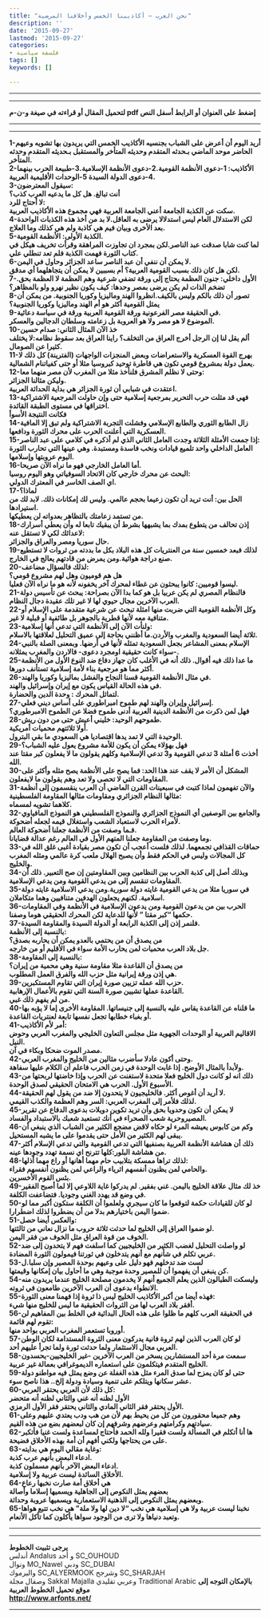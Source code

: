 ```yaml
---
title: "نحن العرب – أكاذيبنا الخمس وأخلاقنا المرضية"
description: ''
date: '2015-09-27'
lastmod: '2015-09-27'
categories:
- فلسفة سياسية
tags: []
keywords: []

---
```

---

---

**لتحميل المقال أو قراءته في صيغة و-ن-م pdf إضغط على العنوان أو الرابط أسفل النص**

---



---

**1-أريد اليوم أن أعرض على الشباب بجنسيه الأكاذيب الخمس التي يريدون بها تشويه وعيهم الحاضر موحد الماضي بـحدثه المتقدم وحديثه المتأخر والمستقبل بـحديثه المتقدم وحدثه المتأخر.  
2-الأكاذيب: 1-دعوى الأنظمة القومية.2-دعوى الأنظمة الإسلامية.3-طبيعة الحرب بينهما 4-دعوى الدولة السيدة 5-الوحدات الأقليمية العربية.  
3-سيقول المعترضون:  
أنت تبالغ. هل كل ما يدعيه العرب كذب؟  
لا أحتاج للرد:  
سكت عن الكذبة الجامعة أعني الجامعة العربية فهي مجموع هذه الأكاذيب العربية.  
4-لكن الاستدلال العام ليس استدلالا يرضى به العاقل.لا بد من أخذ هذه الكذبات الواحدة بعد الأخرى وبيان فيم هي كاذبة ولم هي كذلك وما العلاج.  
5-الكذبة الأولى: الأنظمة القومية.  
لما كنت شابا صدقت عبد الناصر.لكن بمجرد ان تجاوزت المراهقة وقرأت تخريف هيكل في كتاب الثورة فهمت الكذبة فلم تعد تنطلي علي.  
6-لا يمكن أن ننفي أن عبد الناصر ساعد الجزائر وحاول في اليمن.  
لكن هل كان ذلك بسبب القومية العربية؟ أم بسببين لا يمكن أن يتجاهلهما أي مدقق.  
7-الأول داخلي: جنون العظمة يحتاج إلى ورقة تضفي شرعية وهم العظمة لا العظمة بحق. تضخم الذات لم يكن يرضى بمصر وحدها: كيف يكون نظير نهرو ولو بالمظاهر؟  
8-تصور أن ذلك بالكم وليس بالكيف.انظروا الهند وماليزيا وكوريا الجنوبية. من يمكن أن يمثل القومية أكثر هو أم الهند وماليزيا وكوريا الجنوبية؟  
9-في الحقيقة مصر الفرعونية ورقة القومية العربية ورقة في سياسة دعائية.  
الموضوع لا هو مصر ولا هو العروبة بل زعامته وسلطان الدجالين والعسكر.  
10-خذ الآن المثال الثاني: صدام حسين  
ألم يقل لنا إن الرجل أخرج العراق من التخلف؟ راينا العراق بعد سقوط نظامه:لا يختلف كثيرا عن الصومال.  
11-بهرج القوة العسكرية والاستعراضات وبعض المنجزات الواجهات (الفترينة) كل ذلك لا يعمل دولة بمشروع قومي تكون هي قاطرة توحيد كبروسيا مثلا أو حتى كفياتنام الشمالية.  
12-وحتى لا نظلم المشرق فلنأخذ مثلا من المغرب لأن مصر منهما معا:  
وليكن مثالنا الجزائر.  
اعتقدت في شبابي أن ثورة الجزائر هي بداية الحداثة العربية.  
13-فهي قد مثلت حرب التحرير بمرجعية إسلامية حتى وإن حاولت المرجعية الاشتراكية اختراقها في مستوى الطبقة القائدة.  
فكانت النتيجة الأسوأ  
14-زال الطابع الثوري والطابع الإسلامي وفشلت التجربة الاشتراكية ولم تبق إلا المافية العسكرية التي أعلنت الحرب على محرك الثورة ودافعها.  
15-إذا جمعت الأمثلة الثلاثة وجدت العامل الثاني الذي لم أذكره في كلامي على عبد الناصر:  
العامل الداخلي واحد تلميع قيادات ونخب فاسدة ومستبدة. وهي عينها التي تحارب الثورة اليوم عروبتها وإسلامها.  
16-أما العامل الخارجي فهو ما نراه الآن صريحا.  
البحث عن محرك خارجي كان الاتحاد السوفياتي وهو اليوم روسيا:  
اي الصف الخاسر في المعترك الدولي.  
17-لماذا؟  
الحل بين: أنت تريد أن تكون زعيما بحجم عالمي. وليس لك إمكانات ذلك. لابد لك من استيرادها.  
من تستمد زعامتك بالتظاهر بعدواته لن يعطيكها.  
18-إذن تحالف من يتطوع بمدك بما يشبهها بشرط أن يبقيك تابعا له وأن يعطي أسرارك لاعدائك لكي لا تستقل عنه:  
حال سوريا ومصر والعراق والجزائر.  
19-لذلك فبعد خمسين سنة من العنتريات كل هذه البلاد بكل ما بددته من ثروات لا تستطيع صنع دراجة هوائية.ومن يمرض من قادتهم يعالج في الخارج.  
20-لذلك فالسؤال مضاعف:  
هل هم قوميون وهل لهم مشروع قومي؟  
ليسوا قوميين: كانوا يبحثون عن غطاء لمحرك آخر يخفونه لأنه هو ما نراه الآن فعليا.  
21-فالنظام المصري لم يكن عربيا بل هو كما بدا الآن بصراحة: يبحث عن تأسيس دولة العرب الآخرين مجال حيوي لها لا غير تلك عقيدة دجال النظام.  
22-وكل الأنظمة القومية التي ضربت منها امثلة تبحث عن شرعية متقدمة على الإسلام أو متنافية معه لأنها قطرية بالجوهر بل طائفية أو قبلية لا غير.  
23-ولنأت الآن إلى الأنظمة التي تدعي أنها إسلامية:  
ثلاثة أيضا السعودية والمغرب والأردن.ما أظنني بحاجة إلى عميق التحليل لعلاقتها بالاسلام.  
24-الإسلام بمعنى المشاعر بجعل السعودية تمثله لأنها في أرضها. وبمعنى الصلة بالنبي -سواء كانت حقيقية اومجرد دعوى- فالاردن والمغرب يمثلانه.  
25-ما عدا ذلك فيه أقوال. ذلك أنه في الأغلب كان جهاز دفاع ضد النوع الأول من الأنظمة أكثر مما هو مرجعية بناء لأمة إسلامية تستأنف دورها.  
26-في مثال الأنظمة القومية قسنا النجاح والفشل بماليزيا وكوريا والهند.  
في هذه الحالة القياس يكون مع إيران وإسرائيل والهند.  
لتماثل المحرك : وحدة الدين والحضارة.  
27-إسرائيل وإيران والهند لهم طموح امبراطوري على أساس ديني فعلي.  
فهل لمن ذكرت من الأنظمة الدينية العربية أدنى طموح فضلا عن الطموح الامبرطوري؟  
28-طموحهم الوحيد: خليني أعيش حتى من دون ريش.  
أولا ثلاثتهم محميات أمريكية.  
الوحيدة التي لا تمد يدها اقتصاديا هي السعودي ما بقي البترول.  
29-فهل بهؤلاء يمكن أن يكون للأمة مشروع يعول عليه الشباب؟  
أخذت 6 أمثلة 3 تدعي القومية و3 تدعي الإسلامية وكلهم يقولون ما لا يفعلون كبر مقتا عند الله.  
30-المشكل أن الأمر لا يقف عند هذا الحد: فما يصح على الأنظمة يصح مثله وأكثر على المقاومات التي لا تحصى ولا تعد وهم يقولون ما لايفعلون.  
31-والآن تفهمون لماذا كتبت في سبعينات القرن الماضي أن العرب ينقسمون إلى أنظمة مثالها النظام الجزائري ومقاومات مثالها المقاومة الفلسطينية:  
كلاهما تشويه لمسماه.  
32-والجامع بين الوصفين أي النموذج الجزائري والنموذج الفلسطيني هو النموذج المافياوي لأمراء الحرب لاستعباد الشعب واستغلال قيمه لجعله أضحوكة.  
فـما وصفت من الأنظمة جعلنا أضحوكة العالم.  
وما وصفت من المقاومة جعلنا المتهم الأول في العالم رغم عدالة قضايانا.  
33-حماقات القذافي تجمعهما. لذلك فلست أعجب أن تكون مصر بقيادة أغبى غلق الله في كل المجالات وليس في الحكم فقط وأن يصبح الهلال ملعب كرة عالمي ومثله المغرب والخليج.  
34-وبذلك أصل إلى كذبة الحرب بين النظامين وبين المقاومتين إن صح التعبير. ذلك أن المقاومات تنقسم إلى من يدعي القومية ومن يدعي الإسلامية.  
35-في سوريا مثلا من يدعي القومية غايته دولة سورية.ومن يدعي الاسلامية غايته دولة اسلامية. لكنهم يجعلون الهدفين متنافيين وهما متكاملان.  
36-الحرب بين من يدعون القومية ومن يدعون الإسلامية في الأنظمة وفي المقاومات حكمها “كبر مقتا ” لأنها للدعاية لكن المحرك الحقيقي هوما وصفنا.  
37-فلنمر إذن إلى الكذبة الرابعة أو الدولة السيدة والمقاومة السيدة.  
بالنسبة إلى الأنظمة:  
من يصدق أن من يحتمي بالعدو يمكن أن يحاربه بصدق؟  
جل بلاد العرب محميات لمن يحارب الأمة سواء في الأقليم أو من خارجه.  
38-بالنسبة إلى المقاومة:  
من يصدق أن القاعدة مثلا مقاومة سنية وهي محمية من إيران؟  
هي إذن ورقة إيرانية مثل حزب الله والفرق العمل المطلوب.  
39-حزب الله عمله تزيين صورة إيران التي تقاوم المستكبرين.  
القاعدة عملها تشيين صورة السنة التي تقوم بالأعمال الإرهابية.  
من لم يفهم ذلك غبي.  
40-ما قلناه عن القاعدة يقاس عليه بالنسبة إلى جنيساتها. المقاومة الأخرى إما لا يؤبه بها أو بغباء خطابها تجعل نفسها تابعة لعنتريات القاعدة.  
41-أمر لأم الأكاذيب:  
الاقاليم العربية أو الوحدات الجهوية مثل مجلس التعاون الخليجي والمغرب العربي وحوض النيل.  
مصدر الموت ضحكا وبكاء في آن.  
42-وحتى أكون عادلا سأضرب مثالين من الخليج والمغرب العربي.  
ولأبدأ بالمثال الأوضح. إذا غابت الوحدة في زمن الحرب فاعلم أن الكلام عليها سفاهة.  
43-ذلك انه لو كانت دول الخليج فعلا متحدة لاستغنت عن الحرب وإذا خاضتها لربحتها من الأسبوع الأول. الحرب هي الامتحان الحقيقي لصدق الوحدة.  
44-لا أريد أن أغوص أكثر. فالخليجيون لا يتحدون إلا ضد من يقول لهم الحقيقة.  
لذلك فلأمر إلى المغرب العربي: السر وهم العظمة والكذب القيمي.  
45-لا يمكن أن تكون وحدويا بحق وأن تريد تكوين دويلات بدعوى الدفاع عن تقرير المصيروحرية شعب الصحراء في أنك تستعبد شعبك بالاستبداد والفساد.  
46-وكم من كابوس يعيشه المرء لو حكاه لاقض مضجع الكثير من الشباب الذي ينبغي أن يبقى لهم الكثير من الأمل حتى يقدموا على ما يشبه المستحيل.  
47-ذلك أن هشاشة الأنظمة العربية بصنفيها التي تدعي القومية والتي تدعي الإسلام أكثر من هشاشة البلور:كلها تترنح اي نسمة تهدد وجودها عينه.  
48-لذلك تراها ممسكة بتلابيب حام مهما أهانها أو راع مهما أذلها:  
والحامي لمن يظنون أنفسهم اثرياء والراعي لمن يظنون أنفسهم فقراء.  
بئس القوم الأخسرين.  
49-خذ لك مثال علاقة الخليج باليمن. غني بفقير. لم يدركوا غاية اللاوعي إلا لما أصبح الفقير في وضع قد يهدد الغني وجوديا. فتضاعفت الكلفة.  
50-لو كان للقيادات حكمة لتوقعوا ما كان سيجري ولعلموا أن الكلفة ستكون أكبر مما لو ضموا اليمن باختيارهم بدلا من أن يضطروا لذلك اضطرارا.  
51-والعكس أيضا حصل:  
لو ضموا العراق إلى الخليج لما حدثت ثلاثة حروب ما نزال نعاني من ثالثتها.  
الخوف من قوة العراق مثل الخوف من فقر اليمن.  
52-لو واصلت التحليل لغضب الكثير من الخليجيين كما اسلفت فهم لا يتحدون إلى ضد عربي تكلم في شأنهم مع أنهم يتدخلون في ثورتنا فيمولون الثورة المضادة.  
53-لست ضد تدخلهم فهو دليل على وعيهم بوحدة المصير وإن سلبا.ل  
كن ينبغي أن يفهموا أن للمصير وحدة موجبة وهي ما أحاول بيان إمكانها وقيمتها.  
54-وليسكت الطبالون الذين يعلم الجميع أنهم لا يخدمون مصلحة الخليج عندما يريدون منه الانطواء بدعوى أن العرب الآخرين طامعون في ثروته.  
55-فهذه أيضا من أكبر الأكاذيب الخليج ليس ذا ثروة إذا فهمنا معنى الثورة:  
أفقر بلاد العرب لها من الثروات الحقيقية ما ليس للخليج منها شيء.  
56-في الحقيقة العرب كلهم ما ظلوا على هذه الحال البدائية في الخلط بين المفاهيم لن تقوم لهم قائمة:  
أوروبا تستعمر المغرب العربي بواحد منها.  
57-لو كان العرب الذين لهم ثروة فانية يدركون معنى الثروة المستدامة لكان الوطن العربي مجال الاستثمار ولما حدثت ثورة ولما تجرأ عليهم أحد.  
58-سمعت مرة أحد المستشارين يسخر من العرب الآخرين -غير الخليجيين-يحسدون الخليج المتقدم فيتكلمون على استعماره الديموغرافي بعمالة غير عربية.  
59-حتى لو كان يمزح لما صدق المرء مثل هذه الغفلة عن وضع يمثل فيه مواطنو دولة عشر سكانها ويتلكم على تنمية وسيادة ودولة إلخ.. هذا ناصح سوء.  
60-كل ذلك لأن العربي يحتقر العربي:  
الأول لظنه أنه غني والثاني لظنه أنه متحضر  
الأول يحتقر فقر الثاني المادي والثاني يحتقر فقر الأول الرمزي.  
61-وهم جميعا محقورون من كل من يحيط بهم لأن من هب ودب يعتدي عليهم وعلى سيادتهم وكرامتهم وعرضهم وشرفهم إن كان لبعضهم بضع من هذه القيم.  
62-ها أنا أتكلم في المسألة ولست فقيرا ولله الحمد فأحتاج لمساعدة ولست غنيا فأتكبر على من يحتاجها ولكني أفهم أن أمة بهذه الأخلاق فضيحة.  
63-وغاية مقالي اليوم هي بدايته:  
ادعاء البعض بأنهم عرب كذبة.  
ادعاء البعض الآخر بأنهم مسملون كذبة.  
الأخلاق السائدة ليست عربية ولا إسلامية.  
64-هي أخلاق أمة صارت نخبها رعاع  
بعضهم يمثل النكوص إلى الجاهلية ويسميها إسلاما وأصالة  
وبعضهم يمثل النكوص إلى الذهنية الاستعمارية ويسميها عروبة وحداثة.  
65-نخبنا ليست عربية ولا هي إسلامية هي نخب “لا دين لها ولا ملة” هي نخب تتبع هواها وتعبد دنياها ولا ترى من الوجود سواها يأكلون كما تأكل الأنعام.**

---

---

**يرجى تثبيت الخطوط**   
 أندلس Andalus  و أحد SC\_OUHOUD  
 ونوال MO\_Nawel  ودبي SC\_DUBAI   
 واليرموك SC\_ALYERMOOK  وشرجح SC\_SHARJAH   
 وصقال مجلة Sakkal Majalla وعربي تقليدي Traditional Arabic  **بالإمكان التوجه إلى موقع تحميل الخطوط العربية  
 http://www.arfonts.net/**

---

###